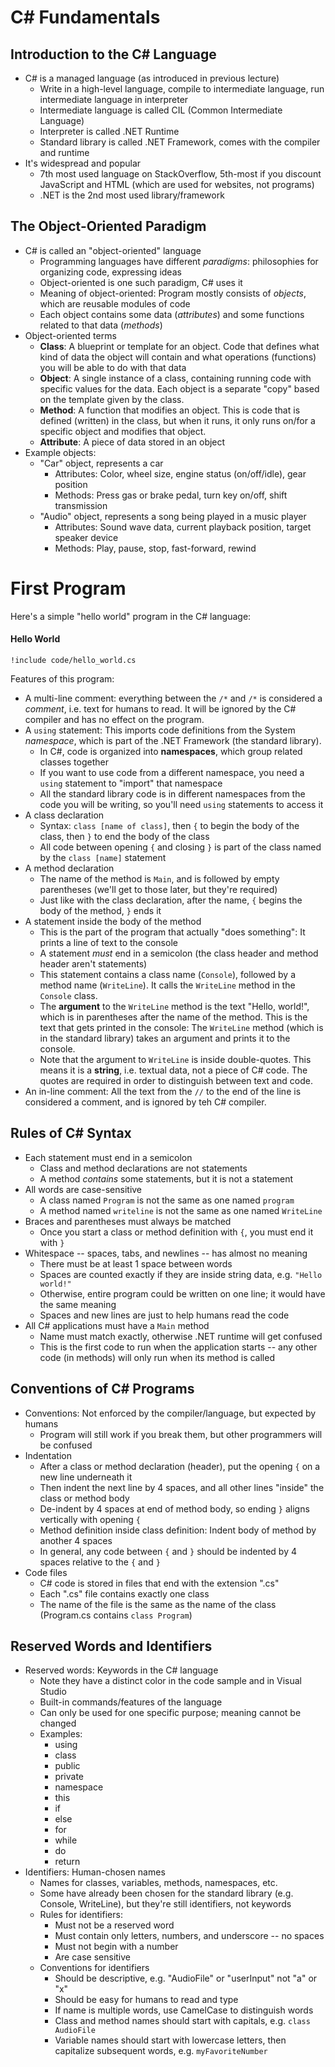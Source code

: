 # C# Fundamentals

## Introduction to the C# Language

- C# is a managed language (as introduced in previous lecture)
    - Write in a high-level language, compile to intermediate language, run intermediate language in interpreter
    - Intermediate language is called CIL (Common Intermediate Language)
    - Interpreter is called .NET Runtime
    - Standard library is called .NET Framework, comes with the compiler and runtime
- It's widespread and popular
    - 7th most used language on StackOverflow, 5th-most if you discount JavaScript and HTML (which are used for websites, not programs)
    - .NET is the 2nd most used library/framework

## The Object-Oriented Paradigm

- C# is called an "object-oriented" language
    - Programming languages have different *paradigms*: philosophies for organizing code, expressing ideas
    - Object-oriented is one such paradigm, C# uses it
    - Meaning of object-oriented: Program mostly consists of *objects*, which are reusable modules of code
    - Each object contains some data (*attributes*) and some functions related to that data (*methods*)
- Object-oriented terms
    - **Class**: A blueprint or template for an object. Code that defines what kind of data the object will contain and what operations (functions) you will be able to do with that data
    - **Object**: A single instance of a class, containing running code with specific values for the data. Each object is a separate "copy" based on the template given by the class.
    - **Method**: A function that modifies an object. This is code that is defined (written) in the class, but when it runs, it only runs on/for a specific object and modifies that object.
    - **Attribute**: A piece of data stored in an object
- Example objects:
    - "Car" object, represents a car
        - Attributes: Color, wheel size, engine status (on/off/idle), gear position
        - Methods: Press gas or brake pedal, turn key on/off, shift transmission
    - "Audio" object, represents a song being played in a music player
        - Attributes: Sound wave data, current playback position, target speaker device
        - Methods: Play, pause, stop, fast-forward, rewind
    
# First Program

Here's a simple "hello world" program in the C# language:


#### Hello World

<!-- TODO: title this code block -->

```
!include code/hello_world.cs
```

Features of this program:

- A multi-line comment: everything between the `/*` and `/*` is considered a *comment*, i.e. text for humans to read. It will be ignored by the C# compiler and has no effect on the program.
- A `using` statement: This imports code definitions from the System *namespace*, which is part of the .NET Framework (the standard library).
    - In C#, code is organized into **namespaces**, which group related classes together
    - If you want to use code from a different namespace, you need a `using` statement to "import" that namespace
    - All the standard library code is in different namespaces from the code you will be writing, so you'll need `using` statements to access it
- A class declaration
    - Syntax: `class [name of class]`, then `{` to begin the body of the class, then `}` to end the body of the class
    - All code between opening `{` and closing `}` is part of the class named by the `class [name]` statement
- A method declaration
    - The name of the method is `Main`, and is followed by empty parentheses (we'll get to those later, but they're required)
    - Just like with the class declaration, after the name, `{` begins the body of the method, `}` ends it
- A statement inside the body of the method
    - This is the part of the program that actually "does something": It prints a line of text to the console
    - A statement *must* end in a semicolon (the class header and method header aren't statements)
    - This statement contains a class name (`Console`), followed by a method name (`WriteLine`). It calls the `WriteLine` method in the `Console` class.
    - The **argument** to the `WriteLine` method is the text "Hello, world!", which is in parentheses after the name of the method. This is the text that gets printed in the console: The `WriteLine` method (which is in the standard library) takes an argument and prints it to the console.
    - Note that the argument to `WriteLine` is inside double-quotes. This means it is a **string**, i.e. textual data, not a piece of C# code. The quotes are required in order to distinguish between text and code.
- An in-line comment: All the text from the `//` to the end of the line is considered a comment, and is ignored by teh C# compiler.

## Rules of C# Syntax

- Each statement must end in a semicolon
    - Class and method declarations are not statements
    - A method *contains* some statements, but it is not a statement
- All words are case-sensitive
    - A class named `Program` is not the same as one named `program`
    - A method named `writeline` is not the same as one named `WriteLine`
- Braces and parentheses must always be matched
    - Once you start a class or method definition with `{`, you must end it with `}`
- Whitespace -- spaces, tabs, and newlines -- has almost no meaning
    - There must be at least 1 space between words
    - Spaces are counted exactly if they are inside string data, e.g. `"Hello      world!"`
    - Otherwise, entire program could be written on one line; it would have the same meaning
    - Spaces and new lines are just to help humans read the code
- All C# applications must have a `Main` method
    - Name must match exactly, otherwise .NET runtime will get confused
    - This is the first code to run when the application starts -- any other code (in methods) will only run when its method is called

## Conventions of C# Programs

- Conventions: Not enforced by the compiler/language, but expected by humans
    - Program will still work if you break them, but other programmers will be confused
- Indentation
    - After a class or method declaration (header), put the opening `{` on a new line underneath it
    - Then indent the next line by 4 spaces, and all other lines "inside" the class or method body
    - De-indent by 4 spaces at end of method body, so ending `}` aligns vertically with opening `{`
    - Method definition inside class definition: Indent body of method by another 4 spaces
    - In general, any code between `{` and `}` should be indented by 4 spaces relative to the `{` and `}`
- Code files
    - C# code is stored in files that end with the extension ".cs"
    - Each ".cs" file contains exactly one class
    - The name of the file is the same as the name of the class (Program.cs contains `class Program`)

## Reserved Words and Identifiers

- Reserved words: Keywords in the C# language
    - Note they have a distinct color in the code sample and in Visual Studio
    - Built-in commands/features of the language
    - Can only be used for one specific purpose; meaning cannot be changed
    - Examples:
        - using
        - class
        - public
        - private
        - namespace
        - this
        - if
        - else
        - for
        - while
        - do
        - return
- Identifiers: Human-chosen names
    - Names for classes, variables, methods, namespaces, etc.
    - Some have already been chosen for the standard library (e.g. Console, WriteLine), but they're still identifiers, not keywords
    - Rules for identifiers:
        - Must not be a reserved word
        - Must contain only letters, numbers, and underscore -- no spaces
        - Must not begin with a number
        - Are case sensitive
    - Conventions for identifiers
        - Should be descriptive, e.g. "AudioFile" or "userInput" not "a" or "x"
        - Should be easy for humans to read and type
        - If name is multiple words, use CamelCase to distinguish words
        - Class and method names should start with capitals, e.g. `class AudioFile`
        - Variable names should start with lowercase letters, then capitalize subsequent words, e.g. `myFavoriteNumber`

 
